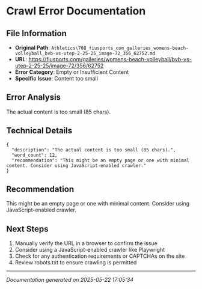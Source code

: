 # Crawl Error Documentation

## File Information
- **Original Path**: `Athletics\708_fiusports_com_galleries_womens-beach-volleyball_bvb-vs-utep-2-25-25_image-72_356_62752.md`
- **URL**: https://fiusports.com/galleries/womens-beach-volleyball/bvb-vs-utep-2-25-25/image-72/356/62752
- **Error Category**: Empty or Insufficient Content
- **Specific Issue**: Content too small

## Error Analysis
The actual content is too small (85 chars).

## Technical Details
```
{
  "description": "The actual content is too small (85 chars).",
  "word_count": 12,
  "recommendation": "This might be an empty page or one with minimal content. Consider using JavaScript-enabled crawler."
}
```

## Recommendation
This might be an empty page or one with minimal content. Consider using JavaScript-enabled crawler.

## Next Steps
1. Manually verify the URL in a browser to confirm the issue
2. Consider using a JavaScript-enabled crawler like Playwright
3. Check for any authentication requirements or CAPTCHAs on the site
4. Review robots.txt to ensure crawling is permitted

---
*Documentation generated on 2025-05-22 17:05:34*
